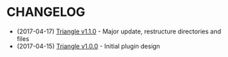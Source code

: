 # CHANGELOG 
* (2017-04-17) [Triangle v1.1.0](#) - Major update, restructure directories and files
* (2017-04-15) [Triangle v1.0.0](#) - Initial plugin design